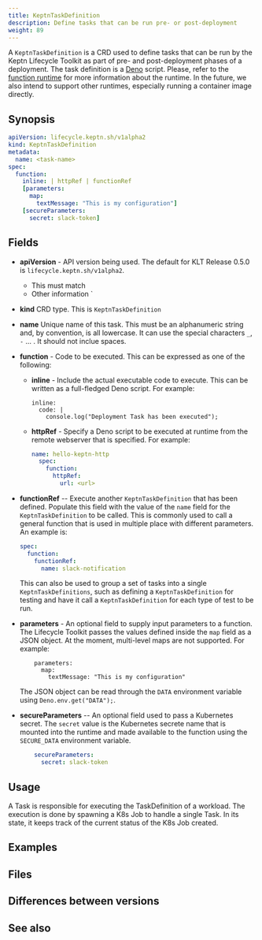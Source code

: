 ```yaml
---
title: KeptnTaskDefinition
description: Define tasks that can be run pre- or post-deployment
weight: 89
---
```


A `KeptnTaskDefinition` is a CRD used to define tasks
that can be run by the Keptn Lifecycle Toolkit
as part of pre- and post-deployment phases of a deployment.
The task definition is a [Deno](https://deno.land/) script.
Please, refer to the [function runtime](https://github.com/keptn/lifecycle-toolkit/tree/main/functions-runtime)
for more information about the runtime.
In the future, we also intend to support other runtimes,
especially running a container image directly.

## Synopsis

```yaml
apiVersion: lifecycle.keptn.sh/v1alpha2
kind: KeptnTaskDefinition
metadata:
  name: <task-name>
spec:
  function:
    inline: | httpRef | functionRef
    [parameters:
      map:
        textMessage: "This is my configuration"]
    [secureParameters:
      secret: slack-token]
```

## Fields

* **apiVersion** - API version being used.
  The default for KLT Release 0.5.0 is `lifecycle.keptn.sh/v1alpha2`.
  * This must match <whatever>
  * Other information
`
* **kind** CRD type.  This is `KeptnTaskDefinition`

* **name** Unique name of this task.
  This must be an alphanumeric string and, by convention, is all lowercase.
  It can use the special characters `_`, `-` ... <what others>.
  It should not inclue spaces.

* **function** - Code to be executed.
  This can be expressed as one of the following:

  * **inline** - Include the actual executable code to execute.
    This can be written as a full-fledged Deno script.
    For example:
    ```function:
    inline:
      code: |
        console.log("Deployment Task has been executed");
    ```
  * **httpRef** - Specify a Deno script to be executed at runtime
    from the remote webserver that is specified.
    For example:

    ```yaml
    name: hello-keptn-http
      spec:
        function:
          httpRef:
            url: <url>
    ```
* **functionRef** -- Execute another `KeptnTaskDefinition` that has been defined.
  Populate this field with the value of the `name` field
  for the `KeptnTaskDefinition` to be called.
  This is commonly used to call a general function
  that is used in multiple place with different parameters.
  An example is:
   ```yaml
   spec:
     function:
       functionRef:
         name: slack-notification
   ```

  This can also be used to group a set of tasks into a single `KeptnTaskDefinitions`,
  such as defining a `KeptnTaskDefinition` for testing
  and have it call a `KeptnTaskDefinition` for each type of test to be run.

* **parameters** - An optional field to supply input parameters to a function.
  The Lifecycle Toolkit passes the values defined inside the `map` field
  as a JSON object.
  At the moment, multi-level maps are not supported.
  For example:
   ```spec:
       parameters:
         map:
           textMessage: "This is my configuration"
   ```

   The JSON object can be read
   through the `DATA` environment variable using `Deno.env.get("DATA");`.

* **secureParameters** -- An optional field used to pass a Kubernetes secret.
  The `secret` value is the Kubernetes secrete name
  that is mounted into the runtime
  and made available to the function
  using the `SECURE_DATA` environment variable.

  ```yaml
      secureParameters:
        secret: slack-token
   ```

## Usage

A Task is responsible for executing the TaskDefinition of a workload.
The execution is done by spawning a K8s Job to handle a single Task.
In its state, it keeps track of the current status of the K8s Job created.


<!-- How this CRD is "activated".  For example, which event uses this CRD -->
<!-- Instructions and guidelines for when and how to customize a CRD -->

## Examples

## Files

## Differences between versions

## See also
